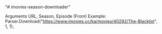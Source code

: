 "# imovies-season-downloader" 

Arguments URL, Season, Episode (From)
Example: Parser.Download("https://www.imovies.cc/ka/movies/40292/The-Blacklist", 1, 1);

